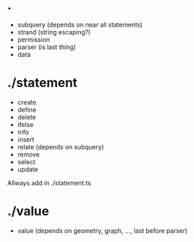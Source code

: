 # .

- subquery (depends on near all statements)
- strand (string escaping?)
- permission 
- parser (is last thing)
- data

# ./statement

- create
- define
- delete
- ifelse
- info
- insert
- relate (depends on subquery)
- remove
- select
- update

Allways add in ./statement.ts

# ./value

- value (depends on geometry, graph, ..., last before parser)
